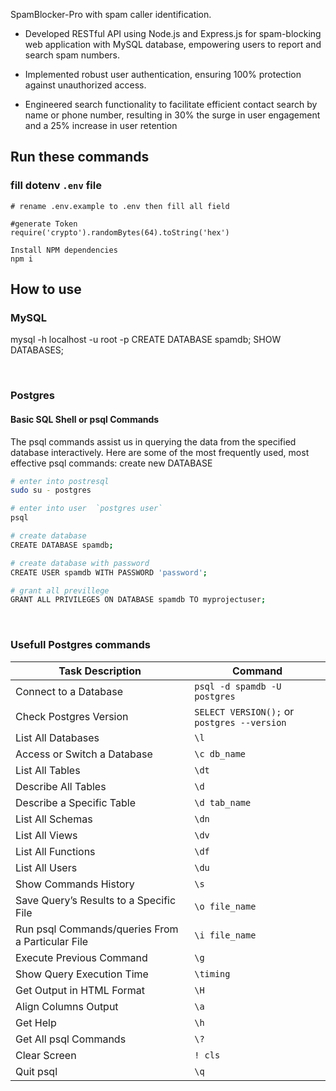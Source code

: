 
SpamBlocker-Pro with spam caller identification.

-   Developed RESTful API using Node.js and Express.js for spam-blocking web application with MySQL database,
    empowering users to report and search spam numbers.

-   Implemented robust user authentication, ensuring 100% protection against unauthorized access.

-   Engineered search functionality to facilitate efficient contact search by name or phone number, resulting in 30%
    the surge in user engagement and a 25% increase in user retention

## Run these commands

### fill dotenv `.env` file

```
# rename .env.example to .env then fill all field

#generate Token
require('crypto').randomBytes(64).toString('hex')

Install NPM dependencies
npm i
```

## How to use

### MySQL

mysql -h localhost -u root -p
CREATE DATABASE spamdb;
SHOW DATABASES;

<br>

### Postgres

#### Basic SQL Shell or psql Commands

The psql commands assist us in querying the data from the specified database interactively. Here are some of the most frequently used, most effective psql commands:
create new DATABASE

```bash
# enter into postresql
sudo su - postgres

# enter into user  `postgres user`
psql

# create database
CREATE DATABASE spamdb;

# create database with password
CREATE USER spamdb WITH PASSWORD 'password';

# grant all previllege
GRANT ALL PRIVILEGES ON DATABASE spamdb TO myprojectuser;

```

<br>

### Usefull Postgres commands

| Task Description                                       | Command                                       |
| ------------------------------------------------------- | --------------------------------------------- |
| Connect to a Database                                   | `psql -d spamdb -U postgres`                  |
| Check Postgres Version                                  | `SELECT VERSION();` or `postgres --version`  |
| List All Databases                                      | `\l`                                          |
| Access or Switch a Database                              | `\c db_name`                                  |
| List All Tables                                          | `\dt`                                         |
| Describe All Tables                                      | `\d`                                          |
| Describe a Specific Table                                | `\d tab_name`                                 |
| List All Schemas                                         | `\dn`                                         |
| List All Views                                           | `\dv`                                         |
| List All Functions                                       | `\df`                                         |
| List All Users                                           | `\du`                                         |
| Show Commands History                                   | `\s`                                          |
| Save Query’s Results to a Specific File                 | `\o file_name`                                |
| Run psql Commands/queries From a Particular File        | `\i file_name`                                |
| Execute Previous Command                                 | `\g`                                          |
| Show Query Execution Time                                | `\timing`                                     |
| Get Output in HTML Format                                | `\H`                                          |
| Align Columns Output                                    | `\a`                                          |
| Get Help                                                | `\h`                                          |
| Get All psql Commands                                    | `\?`                                          |
| Clear Screen                                            | `! cls`                                       |
| Quit psql                                               | `\q`                                          |

